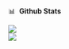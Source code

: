 📊 &nbsp;**Github Stats**

![](https://github-readme-stats.vercel.app/api?username=harsh97x&theme=vue-dark&hide_border=false&include_all_commits=true&count_private=true)<br/>
![](https://github-readme-stats.vercel.app/api/top-langs/?username=harsh97x&theme=vue-dark&hide_border=false&include_all_commits=true&count_private=true&layout=compact)<br/>
